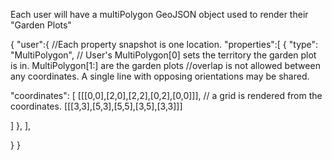 

Each user will have a multiPolygon GeoJSON object used to render their "Garden Plots"

{
  "user":{
    //Each property snapshot is one location. 
    "properties":[
{
  "type": "MultiPolygon",
   // User's MultiPolygon[0] sets the territory the garden plot is in.  MultiPolygon[1:] are the garden plots
   //overlap is not allowed between any coordinates.  A single line with opposing orientations may be shared.

  "coordinates": [
    [[[0,0],[2,0],[2,2],[0,2],[0,0]]],
// a grid is rendered from the coordinates.
    [[[3,3],[5,3],[5,5],[3,5],[3,3]]]
    
  ]
},
    ],

  }
}

